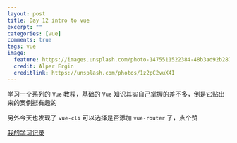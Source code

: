 ```yaml
---
layout: post
title: Day 12 intro to vue
excerpt: ""
categories: [vue]
comments: true
tags: vue
image:
  feature: https://images.unsplash.com/photo-1475511522384-48b3ad92b287?dpr=2&auto=compress,format&fit=crop&w=767&h=431&q=80&cs=tinysrgb&crop=
  credit: Alper Ergin
  creditlink: https://unsplash.com/photos/1z2pC2vuX4I
---
```


学习一个系列的 `Vue` 教程，基础的 `Vue` 知识其实自己掌握的差不多，倒是它贴出来的案例挺有趣的

另外今天也发现了 `vue-cli` 可以选择是否添加 `vue-router` 了，点个赞

[我的学习记录](https://github.com/cody1991/learn/tree/gh-pages/Vue2/tutorial/intro-to-vue)
